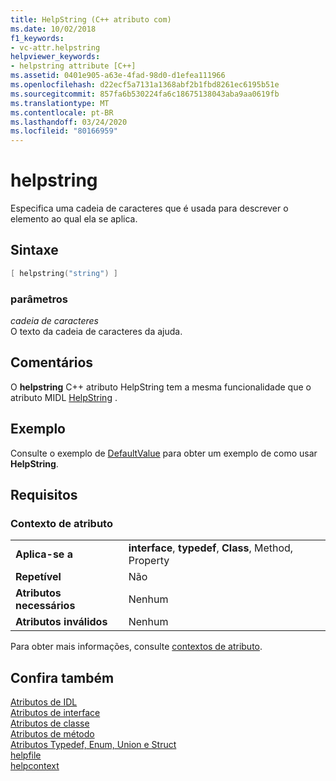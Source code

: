 ```yaml
---
title: HelpString (C++ atributo com)
ms.date: 10/02/2018
f1_keywords:
- vc-attr.helpstring
helpviewer_keywords:
- helpstring attribute [C++]
ms.assetid: 0401e905-a63e-4fad-98d0-d1efea111966
ms.openlocfilehash: d22ecf5a7131a1368abf2b1fbd8261ec6195b51e
ms.sourcegitcommit: 857fa6b530224fa6c18675138043aba9aa0619fb
ms.translationtype: MT
ms.contentlocale: pt-BR
ms.lasthandoff: 03/24/2020
ms.locfileid: "80166959"
---
```

# <a name="helpstring"></a>helpstring

Especifica uma cadeia de caracteres que é usada para descrever o elemento ao qual ela se aplica.

## <a name="syntax"></a>Sintaxe

```cpp
[ helpstring("string") ]
```

### <a name="parameters"></a>parâmetros

*cadeia de caracteres*<br/>
O texto da cadeia de caracteres da ajuda.

## <a name="remarks"></a>Comentários

O **helpstring** C++ atributo HelpString tem a mesma funcionalidade que o atributo MIDL [HelpString](/windows/win32/Midl/helpstring) .

## <a name="example"></a>Exemplo

Consulte o exemplo de [DefaultValue](defaultvalue.md) para obter um exemplo de como usar **HelpString**.

## <a name="requirements"></a>Requisitos

### <a name="attribute-context"></a>Contexto de atributo

|||
|-|-|
|**Aplica-se a**|**interface**, **typedef**, **Class**, Method, Property|
|**Repetível**|Não|
|**Atributos necessários**|Nenhum|
|**Atributos inválidos**|Nenhum|

Para obter mais informações, consulte [contextos de atributo](cpp-attributes-com-net.md#contexts).

## <a name="see-also"></a>Confira também

[Atributos de IDL](idl-attributes.md)<br/>
[Atributos de interface](interface-attributes.md)<br/>
[Atributos de classe](class-attributes.md)<br/>
[Atributos de método](method-attributes.md)<br/>
[Atributos Typedef, Enum, Union e Struct](typedef-enum-union-and-struct-attributes.md)<br/>
[helpfile](helpfile.md)<br/>
[helpcontext](helpcontext.md)
